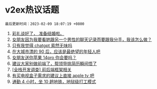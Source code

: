 # v2ex热议话题

`最后更新时间：2023-02-09 18:07:19 +0800`

1. [彩礼谈好了， 准备结婚啦。](https://www.v2ex.com/t/914496)
1. [女朋友因为我要看她跟另一个男性的聊天记录而要跟我分手，我该怎么做？](https://www.v2ex.com/t/914624)
1. [只有我觉得 chatgpt 索然无味吗](https://www.v2ex.com/t/914410)
1. [在大城市漂的 90 后，应该是最绝望的年轻人吧](https://www.v2ex.com/t/914439)
1. [女朋友送你苹果 14pro 你会要吗？](https://www.v2ex.com/t/914489)
1. [建议大家别做前端了，帮领导挑简历瞬间悟了](https://www.v2ex.com/t/914395)
1. [[全栈开发调查] 前后端框架相关](https://www.v2ex.com/t/914389)
1. [有买电视盒子需求的建议上直接 apple tv 吧](https://www.v2ex.com/t/914472)
1. [通勤 4 小时，坐 10 趟地铁，地狱级打工模式](https://www.v2ex.com/t/914566)

